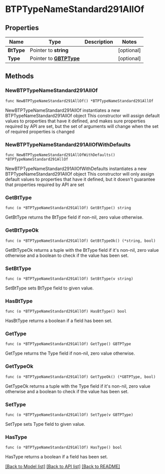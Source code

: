 # BTPTypeNameStandard291AllOf

## Properties

Name | Type | Description | Notes
------------ | ------------- | ------------- | -------------
**BtType** | Pointer to **string** |  | [optional] 
**Type** | Pointer to [**GBTPType**](GBTPType.md) |  | [optional] 

## Methods

### NewBTPTypeNameStandard291AllOf

`func NewBTPTypeNameStandard291AllOf() *BTPTypeNameStandard291AllOf`

NewBTPTypeNameStandard291AllOf instantiates a new BTPTypeNameStandard291AllOf object
This constructor will assign default values to properties that have it defined,
and makes sure properties required by API are set, but the set of arguments
will change when the set of required properties is changed

### NewBTPTypeNameStandard291AllOfWithDefaults

`func NewBTPTypeNameStandard291AllOfWithDefaults() *BTPTypeNameStandard291AllOf`

NewBTPTypeNameStandard291AllOfWithDefaults instantiates a new BTPTypeNameStandard291AllOf object
This constructor will only assign default values to properties that have it defined,
but it doesn't guarantee that properties required by API are set

### GetBtType

`func (o *BTPTypeNameStandard291AllOf) GetBtType() string`

GetBtType returns the BtType field if non-nil, zero value otherwise.

### GetBtTypeOk

`func (o *BTPTypeNameStandard291AllOf) GetBtTypeOk() (*string, bool)`

GetBtTypeOk returns a tuple with the BtType field if it's non-nil, zero value otherwise
and a boolean to check if the value has been set.

### SetBtType

`func (o *BTPTypeNameStandard291AllOf) SetBtType(v string)`

SetBtType sets BtType field to given value.

### HasBtType

`func (o *BTPTypeNameStandard291AllOf) HasBtType() bool`

HasBtType returns a boolean if a field has been set.

### GetType

`func (o *BTPTypeNameStandard291AllOf) GetType() GBTPType`

GetType returns the Type field if non-nil, zero value otherwise.

### GetTypeOk

`func (o *BTPTypeNameStandard291AllOf) GetTypeOk() (*GBTPType, bool)`

GetTypeOk returns a tuple with the Type field if it's non-nil, zero value otherwise
and a boolean to check if the value has been set.

### SetType

`func (o *BTPTypeNameStandard291AllOf) SetType(v GBTPType)`

SetType sets Type field to given value.

### HasType

`func (o *BTPTypeNameStandard291AllOf) HasType() bool`

HasType returns a boolean if a field has been set.


[[Back to Model list]](../README.md#documentation-for-models) [[Back to API list]](../README.md#documentation-for-api-endpoints) [[Back to README]](../README.md)


